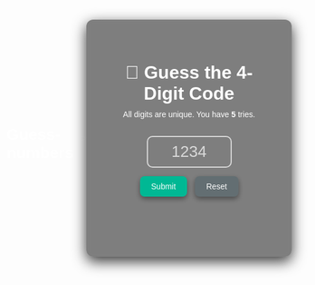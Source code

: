 # Guess-numbers
<!DOCTYPE html>
<html lang="en">
<head <script async src="https://pagead2.googlesyndication.com/pagead/js/adsbygoogle.js?client=ca-pub-3093297465730504"
     crossorigin="anonymous"></script>>
  <meta charset="UTF-8" />
  <meta name="viewport" content="width=device-width, initial-scale=1" />
  <title>🎮 Guess the 4‑Digit Code</title>
  <style>
    /* Scenic background image embedded via base64 (a calm mountain lake) */
    body {
      font-family: Arial, sans-serif;
      margin: 0;
      height: 100vh;
      background: url('https://images.unsplash.com/photo-1506744038136-46273834b3fb?auto=format&fit=crop&w=1950&q=80') no-repeat center center fixed;
      background-size: cover;
      display: flex;
      align-items: center;
      justify-content: center;
      color: white;
    }

    /* Overlay for better text visibility */
    body::before {
      content: "";
      position: fixed;
      top: 0; left: 0; right: 0; bottom: 0;
      background: rgba(0,0,0,0.4);
      z-index: 0;
    }

    .game {
      position: relative;
      z-index: 1;
      background: rgba(0, 0, 0, 0.5);
      padding: 30px 40px;
      border-radius: 12px;
      box-shadow: 0 8px 25px rgba(0,0,0,0.8);
      max-width: 400px;
      width: 90%;
      text-align: center;
      backdrop-filter: blur(5px);
      -webkit-backdrop-filter: blur(5px);
    }

    h2 {
      margin-bottom: 10px;
      font-weight: 700;
      font-size: 2rem;
    }

    p {
      margin: 0 0 20px;
      font-weight: 500;
    }

    input {
      font-size: 2em;
      width: 150px;
      text-align: center;
      padding: 10px;
      border: 2px solid rgba(255, 255, 255, 0.7);
      border-radius: 10px;
      margin: 10px 0;
      background: transparent;
      color: white;
      transition: border-color 0.3s ease;
    }

    input::placeholder {
      color: rgba(255, 255, 255, 0.7);
    }

    input:focus {
      border-color: #66d9ef;
      outline: none;
      box-shadow: 0 0 8px #66d9efaa;
      background: rgba(255,255,255,0.1);
    }

    button {
      padding: 10px 20px;
      font-size: 1em;
      border: none;
      border-radius: 8px;
      margin: 5px;
      cursor: pointer;
      color: white;
      box-shadow: 0 4px 10px rgba(0,0,0,0.4);
      transition: background-color 0.3s ease;
    }

    button#submitBtn {
      background-color: #00b894;
    }

    button#submitBtn:hover {
      background-color: #019875;
    }

    button#resetBtn {
      background-color: #636e72;
    }

    button#resetBtn:hover {
      background-color: #2d3436;
    }

    .result {
      margin-top: 20px;
      font-size: 1.2em;
    }

    .digit {
      display: inline-block;
      font-size: 1.5em;
      width: 30px;
      height: 30px;
      line-height: 30px;
      margin: 4px;
      border-radius: 6px;
      font-weight: bold;
      user-select: none;
    }

    .correct {
      background-color: #00b894;
      color: white;
      box-shadow: 0 0 8px #00b894aa;
    }

    .misplaced {
      background-color: #fdcb6e;
      color: black;
      box-shadow: 0 0 8px #fdcb6eaa;
    }

    .incorrect {
      background-color: #d63031;
      color: white;
      box-shadow: 0 0 8px #d63031aa;
    }

    .message {
      margin-top: 15px;
      font-size: 1.2em;
      font-weight: bold;
      min-height: 1.5em;
    }

    [aria-live] {
      margin-top: 10px;
    }

    @media (max-width: 500px) {
      input {
        width: 120px;
      }
    }
  </style>
</head>
<body>
  <div class="game" role="main" aria-labelledby="title">
    <h2 id="title">🔐 Guess the 4-Digit Code</h2>
    <p>All digits are unique. You have <strong>5</strong> tries.</p>
    <input
      type="text"
      id="guessInput"
      maxlength="4"
      aria-label="Enter 4-digit guess"
      placeholder="1234"
      autocomplete="off"
      inputmode="numeric"
      pattern="[0-9]*"
    />
    <br />
    <button id="submitBtn">Submit</button>
    <button id="resetBtn">Reset</button>
    <div class="message" id="attemptInfo" aria-live="polite"></div>
    <div class="result" id="results" aria-live="polite"></div>
    <div class="message" id="finalMessage" aria-live="polite"></div>
  </div>

  <!-- Embedded click sound (fail attempt) -->
  <audio id="clickSound" preload="auto" src="data:audio/wav;base64,UklGRlgAAABXQVZFZm10IBAAAAABAAEAgD4AAIA+AAABAAgAZGF0YQAAAAA="></audio>

  <!-- Embedded win sound (short ding) -->
  <audio id="winSound" preload="auto" src="data:audio/wav;base64,UklGRjgAAABXQVZFZm10IBAAAAABAAEAESsAACJWAAACABAAZGF0YQgAAA=="></audio>

  <script>
    const secretLength = 4;
    let secret = '';
    let attempts = 0;
    const maxAttempts = 5;
    let gameOver = false;

    const input = document.getElementById('guessInput');
    const submitBtn = document.getElementById('submitBtn');
    const resetBtn = document.getElementById('resetBtn');
    const attemptInfo = document.getElementById('attemptInfo');
    const results = document.getElementById('results');
    const finalMessage = document.getElementById('finalMessage');

    const clickSound = document.getElementById('clickSound');
    const winSound = document.getElementById('winSound');

    function play(sound) {
      sound.currentTime = 0;
      sound.play();
    }

    function generateCode() {
      const digits = '0123456789'.split('');
      let code = '';
      while (code.length < secretLength) {
        const idx = Math.floor(Math.random() * digits.length);
        code += digits.splice(idx, 1);
      }
      return code;
    }

    function startGame() {
      secret = generateCode();
      attempts = 0;
      gameOver = false;
      input.value = '';
      input.disabled = false;
      results.innerHTML = '';
      finalMessage.textContent = '';
      attemptInfo.textContent = `Attempt 0 of ${maxAttempts}`;
      input.focus();
      console.log('Secret code:', secret); // Remove in production
    }

    function validateGuess(guess) {
      return /^\d{4}$/.test(guess) && new Set(guess).size === 4;
    }

    function submitGuess() {
      if (gameOver) return;

      const guess = input.value.trim();
      if (!validateGuess(guess)) {
        alert('Please enter 4 unique digits');
        play(clickSound);
        return;
      }

      attempts++;
      attemptInfo.textContent = `Attempt ${attempts} of ${maxAttempts}`;

      const resultRow = document.createElement('div');

      for (let i = 0; i < secretLength; i++) {
        const span = document.createElement('span');
        span.classList.add('digit');

        if (guess[i] === secret[i]) {
          span.classList.add('correct');
          span.textContent = guess[i];
        } else if (secret.includes(guess[i])) {
          span.classList.add('misplaced');
          span.textContent = guess[i];
        } else {
          span.classList.add('incorrect');
          span.textContent = '*';
        }

        resultRow.appendChild(span);
      }

      results.appendChild(resultRow);
      input.value = '';
      input.focus();

      if (guess === secret) {
        finalMessage.textContent = '🎉 You cracked the code!';
        finalMessage.style.color = '#00ffcc';
        play(winSound);
        gameOver = true;
        input.disabled = true;
      } else if (attempts >= maxAttempts) {
        finalMessage.textContent = `❌ Game Over. The code was ${secret}`;
        finalMessage.style.color = '#ff7675';
        play(clickSound);
        gameOver = true;
        input.disabled = true;
      } else {
        play(clickSound);
      }
    }

    // Submit on Enter key press in input field
    input.addEventListener('keydown', e => {
      if (e.key === 'Enter') {
        submitGuess();
        e.preventDefault();
      }
    });

    submitBtn.addEventListener('click', submitGuess);
    resetBtn.addEventListener('click', startGame);

    // Initialize game on load
    window.onload = startGame;
  </script>
</body>
</html>

